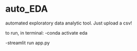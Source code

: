 # auto_EDA
automated exploratory data analytic tool. Just upload a csv!

to run, in terminal:
-conda activate eda

-streamlit run app.py

